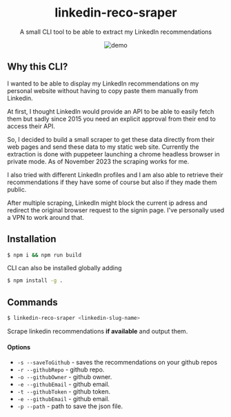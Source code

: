 <div align="center">
<h1><strong>linkedin-reco-sraper</strong></h1>

A small CLI tool to be able to extract my LinkedIn recommendations

![demo](./docs/demo.gif)

</div>

## Why this CLI?

I wanted to be able to display my LinkedIn recommendations on my personal website without having to copy paste them manually from Linkedin.

At first, I thought LinkedIn would provide an API to be able to easily fetch them but sadly since 2015 you need an explicit approval from their end to access their API. 

So, I decided to build a small scraper to get these data directly from their web pages and send these data to my static web site. Currently the extraction is done with puppeteer launching a chrome headless browser in private mode. As of November 2023 the scraping works for me.

I also tried with different LinkedIn profiles and I am also able to retrieve their recommendations if they have some of course but also if they made them public. 

After multiple scraping, LinkedIn might block the current ip adress and redirect the original browser request to the signin page. I've personally used a VPN to work around that.    

## Installation

```bash
$ npm i && npm run build
```

CLI can also be installed globally adding

```bash
$ npm install -g .
```

## Commands

```bash
$ linkedin-reco-sraper <linkedin-slug-name>
```

Scrape linkedin recommendations __if available__ and output them. 

#### Options

- `-s --saveToGithub` - saves the recommendations on your github repos
- `-r --githubRepo` - github repo.
- `-o --githubOwner` - github owner.
- `-e --githubEmail` - github email.
- `-t --githubToken` - github token.
- `-e --githubEmail` - github email.
- `-p --path` - path to save the json file.

